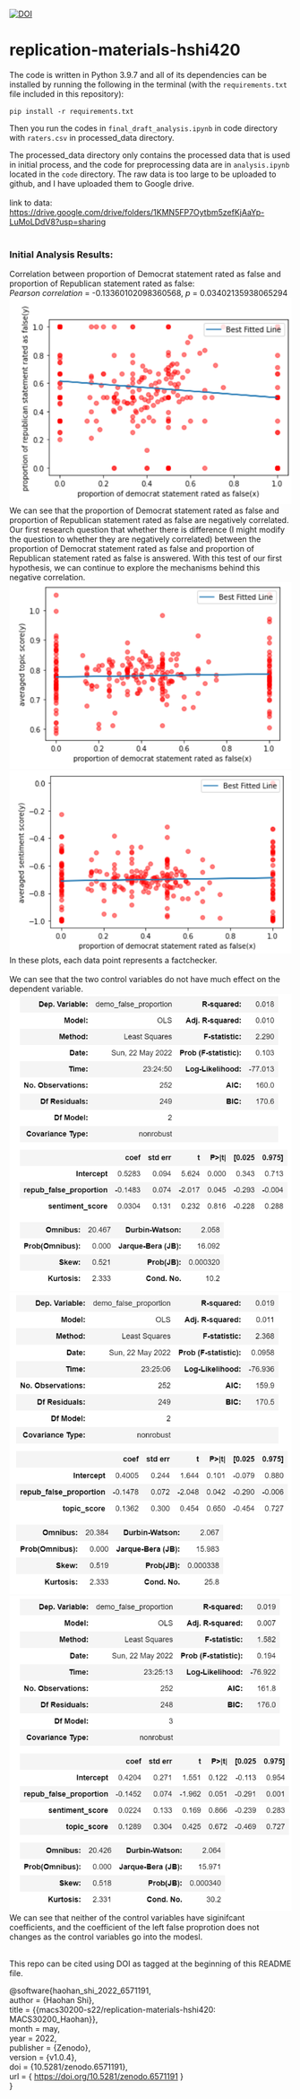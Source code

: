 [![DOI](https://zenodo.org/badge/DOI/10.5281/zenodo.6571191.svg)](https://doi.org/10.5281/zenodo.6571191)

# replication-materials-hshi420
The code is written in Python 3.9.7 and all of its dependencies can be installed by running the following in the terminal (with the ``requirements.txt`` file included in this repository): 
```
pip install -r requirements.txt
```
Then you run the codes in ``final_draft_analysis.ipynb`` in code directory with ``raters.csv`` in processed_data directory.

The processed_data directory only contains the processed data that is used in initial process, and the code for preprocessing data are in ``analysis.ipynb`` located in the ``code`` directory. The raw data is too large to be uploaded to github, and I have uploaded them to Google drive.
</br></br>
link to data: https://drive.google.com/drive/folders/1KMN5FP7Oytbm5zefKjAaYp-LuMoLDdV8?usp=sharing
</br></br>
### Initial Analysis Results:
Correlation between proportion of Democrat statement rated as false and proportion of Republican statement rated as false: </br>
*Pearson correlation* = -0.13360102098360568, *p* = 0.03402135938065294
![plot](README_file/corr.png) </br>
We can see that the proportion of Democrat statement rated as false and proportion of Republican statement rated as false are negatively correlated. Our first research question that whether there is difference (I might modify the question to whether they are negatively correlated) between the proportion of Democrat statement rated as false and proportion of Republican statement rated as false is answered. With this test of our first hypothesis, we can continue to explore the mechanisms behind this negative correlation.
![plot](README_file/t.png) </br>
![plot](README_file/sent.png) </br>
In these plots, each data point represents a factchecker. </br></br>
We can see that the two control variables do not have much effect on the dependent variable.
![plot](README_file/m1.png) </br>
![plot](README_file/m2.png) </br>
![plot](README_file/m3.png) </br>
We can see that neither of the control variables have siginifcant coefficients, and the coefficient of the left false proprotion does not changes as the control variables go into the modesl. <br><br>

This repo can be cited using DOI as tagged at the beginning of this README file.

@software{haohan_shi_2022_6571191,<br>
  author       = {Haohan Shi},<br>
  title        = {{macs30200-s22/replication-materials-hshi420: <br>
                   MACS30200\_Haohan}},<br>
  month        = may,<br>
  year         = 2022,<br>
  publisher    = {Zenodo},<br>
  version      = {v1.0.4},<br>
  doi          = {10.5281/zenodo.6571191},<br>
  url          = { https://doi.org/10.5281/zenodo.6571191 }<br>
}




